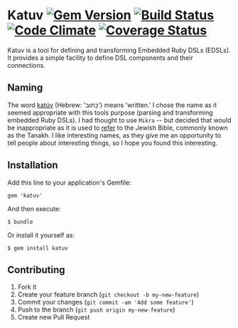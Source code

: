 # Katuv [![Gem Version](https://badge.fury.io/rb/katuv.png)](http://badge.fury.io/rb/katuv) [![Build Status](https://travis-ci.org/jfredett/katuv.png?branch=master)](http://travis-ci.org/jfredett/katuv) [![Code Climate](https://codeclimate.com/github/jfredett/katuv.png)](https://codeclimate.com/github/jfredett/katuv) [![Coverage Status](https://coveralls.io/repos/jfredett/katuv/badge.png?branch=master)](https://coveralls.io/r/jfredett/katuv)

Katuv is a tool for defining and transforming Embedded Ruby DSLs (EDSLs). It
provides a simple facility to define DSL components and their connections.

## Naming

The word [katúv](http://en.wiktionary.org/wiki/%D7%A0%D7%9B%D7%AA%D7%91#Hebrew)
(Hebrew: 'כָּתוּב') means 'written.' I chose the name as it seemed appropriate with
this tools purpose (parsing and transforming embedded Ruby DSLs). I had thought
to use `Mikra` -- but decided that would be inappropriate as it is used to
[refer](http://en.wikipedia.org/wiki/Mikra) to the Jewish Bible, commonly known
as the Tanakh. I like interesting names, as they give me an opportunity to tell
people about interesting things, so I hope you found this interesting.

## Installation

Add this line to your application's Gemfile:

    gem 'katuv'

And then execute:

    $ bundle

Or install it yourself as:

    $ gem install katuv

## Contributing

1. Fork it
2. Create your feature branch (`git checkout -b my-new-feature`)
3. Commit your changes (`git commit -am 'Add some feature'`)
4. Push to the branch (`git push origin my-new-feature`)
5. Create new Pull Request
